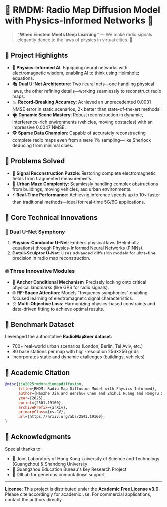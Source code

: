 # 📡 RMDM: Radio Map Diffusion Model with Physics-Informed Networks 🚀

> **"When Einstein Meets Deep Learning"** — We make radio signals elegantly dance to the laws of physics in virtual cities. 💃

## 🌟 Project Highlights

- 🧠 **Physics-Informed AI**: Equipping neural networks with electromagnetic wisdom, enabling AI to think using Helmholtz equations.
- 🎭 **Dual U-Net Architecture**: Two neural nets—one handling physical laws, the other refining details—working seamlessly to reconstruct radio maps.
- 📉 **Record-Breaking Accuracy**: Achieved an unprecedented 0.0031 NMSE error in static scenarios, 2× better than state-of-the-art methods!
- 🌪️ **Dynamic Scene Mastery**: Robust reconstruction in dynamic, interference-rich environments (vehicles, moving obstacles) with an impressive 0.0047 NMSE.
- 🕵️ **Sparse Data Champion**: Capable of accurately reconstructing complete radio maps even from a mere 1% sampling—like Sherlock deducing from minimal clues.

## 🎯 Problems Solved

- 🧩 **Signal Reconstruction Puzzle**: Restoring complete electromagnetic fields from fragmented measurements.
- 🌆 **Urban Maze Complexity**: Seamlessly handling complex obstructions from buildings, moving vehicles, and urban environments.
- ⚡ **Real-Time Performance**: Achieving inference speeds up to 10× faster than traditional methods—ideal for real-time 5G/6G applications.

## 🧠 Core Technical Innovations

### 🎵 **Dual U-Net Symphony**

1. **Physics-Conductor U-Net**: Embeds physical laws (Helmholtz equations) through Physics-Informed Neural Networks (PINNs).
2. **Detail-Sculptor U-Net**: Uses advanced diffusion models for ultra-fine precision in radio map reconstruction.

### 🔥 **Three Innovative Modules**

- 🎯 **Anchor Conditional Mechanism**: Precisely locking onto critical physical landmarks (like GPS for radio signals).
- 🌐 **RF-Space Attention**: Models "frequency symphonies" enabling focused learning of electromagnetic signal characteristics.
- ⚖️ **Multi-Objective Loss**: Harmonizing physics-based constraints and data-driven fitting to achieve optimal results.

## 📂 Benchmark Dataset

Leveraged the authoritative **RadioMapSeer dataset**:

- 700+ real-world urban scenarios (London, Berlin, Tel Aviv, etc.)
- 80 base stations per map with high-resolution 256×256 grids
- Incorporates static and dynamic challenges (buildings, vehicles)

## 📜 Academic Citation

```bibtex
@misc{jia2025rmdmradiomapdiffusion,
      title={RMDM: Radio Map Diffusion Model with Physics Informed}, 
      author={Haozhe Jia and Wenshuo Chen and Zhihui Huang and Hongru Xiao and Nanqian Jia and Keming Wu and Songning Lai and Yutao Yue},
      year={2025},
      eprint={2501.19160},
      archivePrefix={arXiv},
      primaryClass={cs.CV},
      url={https://arxiv.org/abs/2501.19160}, 
}
```

## 🙌 Acknowledgments

Special thanks to:
- 🏫 Joint Laboratory of Hong Kong University of Science and Technology (Guangzhou) & Shandong University
- 🌉 Guangzhou Education Bureau's Key Research Project
- 🤖 DIILab for generous computational support



---

**License**: This project is distributed under the **Academic Free License v3.0**. Please cite accordingly for academic use. For commercial applications, contact the authors directly.

